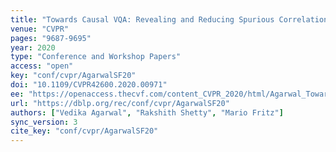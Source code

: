 ```yaml
---
title: "Towards Causal VQA: Revealing and Reducing Spurious Correlations by Invariant and Covariant Semantic Editing."
venue: "CVPR"
pages: "9687-9695"
year: 2020
type: "Conference and Workshop Papers"
access: "open"
key: "conf/cvpr/AgarwalSF20"
doi: "10.1109/CVPR42600.2020.00971"
ee: "https://openaccess.thecvf.com/content_CVPR_2020/html/Agarwal_Towards_Causal_VQA_Revealing_and_Reducing_Spurious_Correlations_by_Invariant_CVPR_2020_paper.html"
url: "https://dblp.org/rec/conf/cvpr/AgarwalSF20"
authors: ["Vedika Agarwal", "Rakshith Shetty", "Mario Fritz"]
sync_version: 3
cite_key: "conf/cvpr/AgarwalSF20"
---
```

